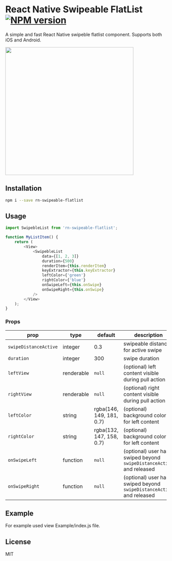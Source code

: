 # React Native Swipeable FlatList [![NPM version][npm-image]][npm-url]

A simple and fast React Native swipeble flatlist component. Supports both iOS and Android.

<img src="https://raw.githubusercontent.com/khorark/rn-swipeable-flatlist/master/demo.gif" width="400">

## Installation

```sh
npm i --save rn-swipeable-flatlist
```

## Usage

```javascript
import SwipebleList from 'rn-swipeable-flatlist';

function MyListItem() {
    return (
        <View>
            <SwipebleList
                data={[1, 2, 3]}
                duration={500}
                renderItem={this.renderItem}
                keyExtractor={this.keyExtractor}
                leftColor={'green'}
                rightColor={'blue'}
                onSwipeLeft={this.onSwipe}
                onSwipeRight={this.onSwipe}
            />
        </View>
    );
}
```

### Props

| prop                  | type       | default                  | description                                                          |
| --------------------- | ---------- | ------------------------ | -------------------------------------------------------------------- |
| `swipeDistanceActive` | integer    | 0.3                      | swipeable distance for active swipe                                  |
| `duration`            | integer    | 300                      | swipe duration                                                       |
| `leftView`            | renderable | `null`                   | (optional) left content visible during pull action                   |
| `rightView`           | renderable | `null`                   | (optional) right content visible during pull action                  |
| `leftColor`           | string     | rgba(146, 149, 181, 0.7) | (optional) background color for left content                         |
| `rightColor`          | string     | rgba(132, 147, 158, 0.7) | (optional) background color for left content                         |
| `onSwipeLeft`         | function   | `null`                   | (optional) user has swiped beyond `swipeDistanceActive` and released |
| `onSwipeRight`        | function   | `null`                   | (optional) user has swiped beyond `swipeDistanceActive` and released |

## Example

For example used view Example/index.js file.

## License

MIT

[npm-image]: https://badge.fury.io/js/rn-swipeable-flatlist.svg
[npm-url]: https://www.npmjs.com/package/rn-swipeable-flatlist
